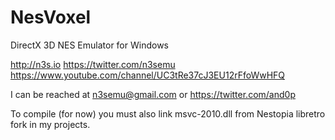 # NesVoxel
DirectX 3D NES Emulator for Windows

http://n3s.io
https://twitter.com/n3semu
https://www.youtube.com/channel/UC3tRe37cJ3EU12rFfoWwHFQ

I can be reached at n3semu@gmail.com or https://twitter.com/and0p

To compile (for now) you must also link msvc-2010.dll from Nestopia libretro fork in my projects.
